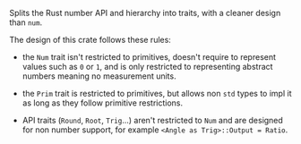 Splits the Rust number API and hierarchy into traits, with a cleaner design than ```num```.

The design of this crate follows these rules:

* the ```Num``` trait isn't restricted to primitives,
doesn't require to represent values such as ```0``` or ```1```,
and is only restricted to representing abstract numbers meaning no measurement units.

* the ```Prim``` trait is restricted to primitives,
but allows non ```std``` types to impl it as long as they follow primitive restrictions.

* API traits (```Round```, ```Root```, ```Trig```...) aren't restricted to ```Num```
and are designed for non number support, for example ```<Angle as Trig>::Output = Ratio```.
